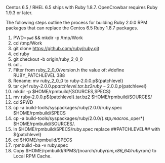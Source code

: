 Centos 6.5 / RHEL 6.5 ships with Ruby 1.8.7. 
OpenCrowbar requires Ruby 1.9.3 or later.

The following steps outline the process for building Ruby 2.0.0
RPM packages that can replace the Centos 6.5 Ruby 1.8.7 packages.

1. PWD=`pwd` && mkdir -p /tmp/Work
2. cd /tmp/Work
3. git clone https://github.com/ruby/ruby.git
4. cd ruby
5. git checkout -b origin/ruby_2_0_0
6. cd ..
7. Filter from ruby_2_0_0/version.h the value of:
    #define RUBY_PATCHLEVEL 388
8. Rename:  mv ruby_2_0_0 to ruby-2.0.0.p${patchlevel}
9. tar cjvf ruby-2.0.0.p${patchlevel}.tar.bz2 ruby-2.0.0.p${patchlevel}
10. mkdir -p $HOME/rpmbuild/{SOURCES,SPECS}
11. mv ruby-2.0.0.p${patchlevel}.tar.bz2 $HOME/rpmbuild/SOURCES/
12. cd $PWD
13. cp -a build-tools/syspackages/ruby/2.0.0/ruby.spec $HOME/rpmbuild/SPECS
14. cp -a build-tools/syspackages/ruby/2.0.0/{*.stp,macros.*,oper*} $HOME/rpmbuild/SOURCES/.
15. In $HOME/rpmbuild/SPECS/ruby.spec replace ##PATCHLEVEL## with ${patchlevel}
16. cd $HOME/rpmbuild/SPECS
17. rpmbuild -ba -v ruby.spec
18. Copy $HOME/rpmbuild/RPMS/{noarch/ruby*rpm,x86_64/ruby*rpm} to Local RPM Cache.
